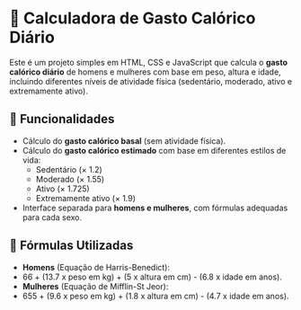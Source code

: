 # 🧮 Calculadora de Gasto Calórico Diário

Este é um projeto simples em HTML, CSS e JavaScript que calcula o **gasto calórico diário** de homens e mulheres com base em peso, altura e idade, incluindo diferentes níveis de atividade física (sedentário, moderado, ativo e extremamente ativo).

## 🚀 Funcionalidades

- Cálculo do **gasto calórico basal** (sem atividade física).
- Cálculo do **gasto calórico estimado** com base em diferentes estilos de vida:
  - Sedentário (× 1.2)
  - Moderado (× 1.55)
  - Ativo (× 1.725)
  - Extremamente ativo (× 1.9)
- Interface separada para **homens e mulheres**, com fórmulas adequadas para cada sexo.

## 📐 Fórmulas Utilizadas

- **Homens** (Equação de Harris-Benedict):
- 66 + (13.7 x peso em kg) + (5 x altura em cm) - (6.8 x idade em anos).
- **Mulheres** (Equação de Mifflin-St Jeor):
- 655 + (9.6 x peso em kg) + (1.8 x altura em cm) - (4.7 x idade em anos).


